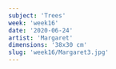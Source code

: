 ```yaml
---
subject: 'Trees'
week: 'week16'
date: '2020-06-24'
artist: 'Margaret'
dimensions: '38x30 cm'
slug: 'week16/Margaret3.jpg'
---
```

